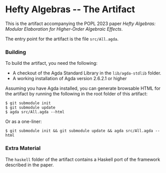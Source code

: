 Hefty Algebras -- The Artifact
==============================

This is the artifact accompanying the POPL 2023 paper _Hefty Algebras: Modular Elaboration for Higher-Order Algebraic Effects_.

The entry point for the artifact is the file `src/All.agda`.


### Building

To build the artifact, you need the following:

- A checkout of the Agda Standard Library in the `lib/agda-stdlib` folder.
- A working installation of Agda version 2.6.2.1 or higher

Assuming you have Agda installed, you can generate browsable HTML for the artifact by running the following in the root folder of this artifact:

```
$ git submodule init
$ git submodule update
$ agda src/All.agda --html
```

Or as a one-liner:

```
$ git submodule init && git submodule update && agda src/All.agda --html
```

### Extra Material

The `haskell` folder of the artifact contains a Haskell port of the framework described in the paper.
